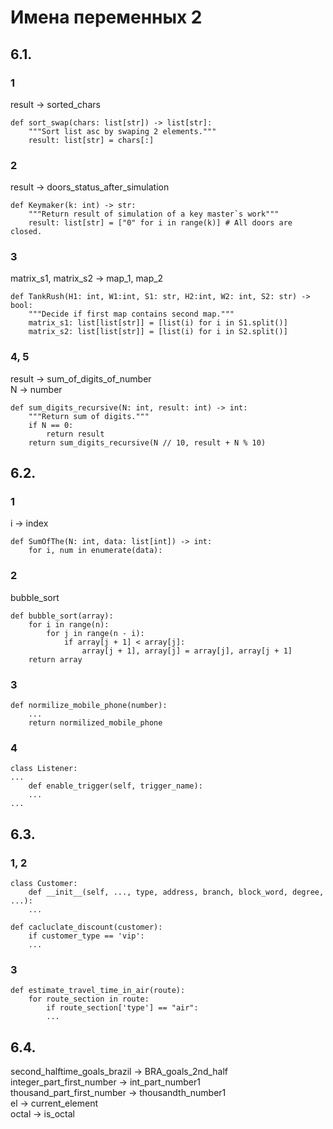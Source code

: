 # Имена переменных 2
## 6.1.
### 1
result -> sorted_chars
```
def sort_swap(chars: list[str]) -> list[str]:
    """Sort list asc by swaping 2 elements."""
    result: list[str] = chars[:]
```

### 2
result -> doors_status_after_simulation
```
def Keymaker(k: int) -> str:
    """Return result of simulation of a key master`s work"""
    result: list[str] = ["0" for i in range(k)] # All doors are closed.
```

### 3
matrix_s1, matrix_s2 -> map_1, map_2
```
def TankRush(H1: int, W1:int, S1: str, H2:int, W2: int, S2: str) -> bool:
    """Decide if first map contains second map."""
    matrix_s1: list[list[str]] = [list(i) for i in S1.split()]
    matrix_s2: list[list[str]] = [list(i) for i in S2.split()]
```

### 4, 5
result -> sum_of_digits_of_number  
N -> number
```
def sum_digits_recursive(N: int, result: int) -> int:
    """Return sum of digits."""
    if N == 0:
        return result
    return sum_digits_recursive(N // 10, result + N % 10)
``` 

## 6.2.
### 1
i -> index
```
def SumOfThe(N: int, data: list[int]) -> int:
    for i, num in enumerate(data):
```

### 2
bubble_sort
```
def bubble_sort(array):
    for i in range(n):
        for j in range(n - i):
            if array[j + 1] < array[j]:
                array[j + 1], array[j] = array[j], array[j + 1]
    return array
```

### 3
```
def normilize_mobile_phone(number):
    ...
    return normilized_mobile_phone
```

### 4
```
class Listener:
...
    def enable_trigger(self, trigger_name):
    ...
...
```


## 6.3.
### 1, 2
```
class Customer:
    def __init__(self, ..., type, address, branch, block_word, degree, ...):
    ...

def cacluclate_discount(customer):
    if customer_type == 'vip':
    ...
```

### 3
```
def estimate_travel_time_in_air(route):
    for route_section in route:
        if route_section['type'] == "air":
        ...
```

## 6.4.
second_halftime_goals_brazil -> BRA_goals_2nd_half  
integer_part_first_number -> int_part_number1  
thousand_part_first_number -> thousandth_number1  
el -> current_element  
octal -> is_octal  

